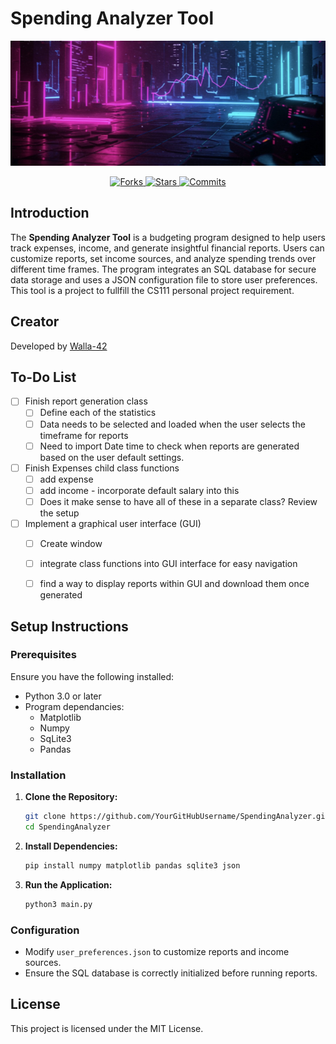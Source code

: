 # Spending Analyzer Tool

<p align="center">
    <img src= "project_images/readme_img.jpeg" width=800 height= 200 alt="spending analyzer image">
</p>

<div align="center">
    
  <a href="#">
    <img src="https://img.shields.io/badge/Forks-0-blue" alt="Forks">
  </a>
  <a href="#">
    <img src="https://img.shields.io/badge/Stars-0-yellow" alt="Stars">
  </a>
  <a href="#">
    <img src="https://img.shields.io/github/commit-activity/y/Walla-42/SpendingAnalyzerTool" alt="Commits">
  </a>

</div>



## Introduction
The **Spending Analyzer Tool** is a budgeting program designed to help users track expenses, income, and generate insightful financial reports. Users can customize reports, set income sources, and analyze spending trends over different time frames. The program integrates an SQL database for secure data storage and uses a JSON configuration file to store user preferences. This tool is a project to fullfill the CS111 personal project requirement. 

## Creator
Developed by [Walla-42](https://github.com/Walla-42)

## To-Do List
- [ ] Finish report generation class
    - [ ] Define each of the statistics
    - [ ] Data needs to be selected and loaded when the user selects the timeframe for reports
    - [ ] Need to import Date time to check when reports are generated based on the user default settings. 
- [ ] Finish Expenses child class functions
    - [ ] add expense 
    - [ ] add income - incorporate default salary into this
    - [ ] Does it make sense to have all of these in a separate class? Review the setup
- [ ] Implement a graphical user interface (GUI)
    - [ ] Create window
    - [ ] integrate class functions into GUI interface for easy navigation
    - [ ] find a way to display reports within GUI and download them once generated


## Setup Instructions
### Prerequisites
Ensure you have the following installed:
- Python 3.0 or later
- Program dependancies:
    - Matplotlib
    - Numpy
    - SqLite3
    - Pandas

### Installation
1. **Clone the Repository:**
   ```sh
   git clone https://github.com/YourGitHubUsername/SpendingAnalyzer.git
   cd SpendingAnalyzer
   ```

2. **Install Dependencies:**
   ```sh
   pip install numpy matplotlib pandas sqlite3 json
   ```

3. **Run the Application:**
   ```sh
   python3 main.py
   ```

### Configuration
- Modify `user_preferences.json` to customize reports and income sources.
- Ensure the SQL database is correctly initialized before running reports.

## License
This project is licensed under the MIT License.



